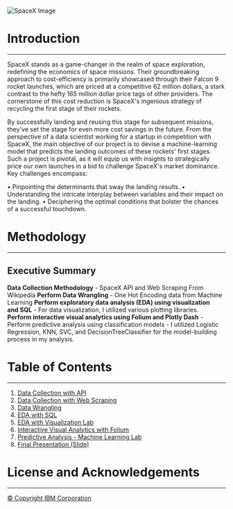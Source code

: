 

![SpaceX Image](https://github.com/furkandrms/SpaceX-Data-Sci-Project-IBM/assets/79999405/93f6edc4-5f2d-438a-9b67-6efd2b158f10)

# **Introduction**
---
SpaceX stands as a game-changer in the realm of space exploration, redefining the economics of space missions. Their groundbreaking approach to cost-efficiency is primarily showcased through their Falcon 9 rocket launches, which are priced at a competitive 62 million dollars, a stark contrast to the hefty 165 million dollar price tags of other providers. The cornerstone of this cost reduction is SpaceX's ingenious strategy of recycling the first stage of their rockets. 

By successfully landing and reusing this stage for subsequent missions, they've set the stage for even more cost savings in the future. From the perspective of a data scientist working for a startup in competition with SpaceX, the main objective of our project is to devise a machine-learning model that predicts the landing outcomes of these rockets' first stages. Such a project is pivotal, as it will equip us with insights to strategically price our own launches in a bid to challenge SpaceX's market dominance. Key challenges encompass:

• Pinpointing the determinants that sway the landing results.
• Understanding the intricate interplay between variables and their impact on the landing.
• Deciphering the optimal conditions that bolster the chances of a successful touchdown.

# **Methodology**
---
## **Executive Summary**

**Data Collection Methodology**
    - SpaceX API and Web Scraping From Wikipedia
**Perform Data Wrangling** 
    - One Hot Encoding data from Machine Learning 
**Perform exploratory data analysis (EDA) using visualization and SQL** 
    - For data visualization, I utilized various plotting libraries.  
**Perform interactive visual analytics using Folium and Plotly Dash**
    - Perform predictive analysis using classification models 
    - I utilized Logistic Regression, KNN, SVC, and DecisionTreeClassifier for the model-building process in my analysis.

# **Table of Contents**
---
1.  [Data Collection with API](https://github.com/furkandrms/SpaceX-Data-Sci-Project-IBM/blob/main/data-collection.ipynb)
2.  [Data Collection with Web Scraping](https://github.com/furkandrms/SpaceX-Data-Sci-Project-IBM/blob/main/web-scraping.ipynb)
3.  [Data Wrangling](https://github.com/furkandrms/SpaceX-Data-Sci-Project-IBM/blob/main/data_wragling.ipynb)
4.  [EDA with SQL](https://github.com/furkandrms/SpaceX-Data-Sci-Project-IBM/blob/main/eda-sql.ipynb)
5.  [EDA with Visualization Lab](https://github.com/furkandrms/SpaceX-Data-Sci-Project-IBM/blob/main/data-visualization.ipynb)
6.  [Interactive Visual Analytics with Folium](https://github.com/furkandrms/SpaceX-Data-Sci-Project-IBM/blob/main/spacex-dashboard.ipynb)
7.  [Predictive Analysis - Machine Learning Lab](https://github.com/furkandrms/SpaceX-Data-Sci-Project-IBM/blob/main/predictive-analysis.ipynb)
8.  [Final Presentation (Slide)](https://github.com/furkandrms/SpaceX-Data-Sci-Project-IBM/blob/main/SpaceX-Presentation.pdf)

# License and Acknowledgements
---
[© Copyright IBM Corporation](https://github.com/furkandrms/SpaceX-Data-Sci-Project-IBM/blob/main/LICENSE)


